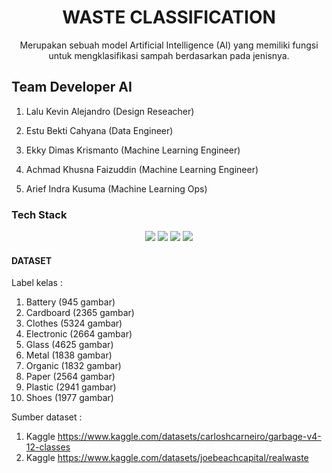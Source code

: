 <h1 align="center"> WASTE CLASSIFICATION </h1>
<p align="center"> Merupakan sebuah model Artificial Intelligence (AI) yang memiliki fungsi untuk mengklasifikasi sampah berdasarkan pada jenisnya. </p>

<h2 align="left"> Team Developer AI </h2>

1. Lalu Kevin Alejandro (Design Reseacher)

2. Estu Bekti Cahyana (Data Engineer)

3. Ekky Dimas Krismanto (Machine Learning Engineer)

4. Achmad Khusna Faizuddin (Machine Learning Engineer)

5. Arief Indra Kusuma (Machine Learning Ops)

<h3> Tech Stack </h3>

<div align="center">

<img src="https://img.shields.io/badge/python-3670A0?style=for-the-badge&logo=python&logoColor=ffdd54">
<img src="https://img.shields.io/badge/jupyter-%23FA0F00.svg?style=for-the-badge&logo=jupyter&logoColor=white">
<img src="https://img.shields.io/badge/TensorFlow-%23FF6F00.svg?style=for-the-badge&logo=TensorFlow&logoColor=white">
<img src="https://img.shields.io/badge/Keras-%23D00000.svg?style=for-the-badge&logo=Keras&logoColor=white">


</div>

<h4>DATASET</h4>

Label kelas :

1. Battery (945 gambar)
2. Cardboard (2365 gambar)
3. Clothes (5324 gambar)
4. Electronic (2664 gambar)
5. Glass (4625 gambar)
6. Metal (1838 gambar)
7. Organic (1832 gambar)
8. Paper (2564 gambar)
9. Plastic (2941 gambar)
10. Shoes (1977 gambar)

Sumber dataset :
1. Kaggle https://www.kaggle.com/datasets/carloshcarneiro/garbage-v4-12-classes
2. Kaggle https://www.kaggle.com/datasets/joebeachcapital/realwaste





